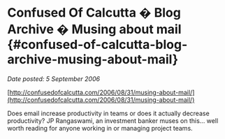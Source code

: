 # Confused Of Calcutta � Blog Archive � Musing about mail {#confused-of-calcutta-blog-archive-musing-about-mail}

_Date posted: 5 September 2006_

[http://confusedofcalcutta.com/2006/08/31/musing-about-mail/](http://confusedofcalcutta.com/2006/08/31/musing-about-mail/)

Does email increase productivity in teams or does it actually decrease productivity? JP Rangaswami, an investment banker muses on this... well worth reading for anyone working in or managing project teams.